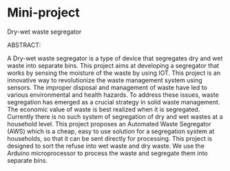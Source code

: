 # Mini-project
Dry-wet waste segregator

ABSTRACT:

A Dry-wet waste segregator is a type of device that segregates dry and wet waste into separate bins. This project aims at developing a segregator that works by sensing the moisture of the waste by using IOT.  This project is an innovative way to revolutionize the waste management system using sensors. The improper disposal and management of waste have led to various environmental and health hazards. To address these issues, waste segregation has emerged as a crucial strategy in solid waste management. The economic value of waste is best realized when it is segregated. Currently there is no such system of segregation of dry and wet wastes at a household level. This project proposes an Automated Waste Segregator (AWS) which is a cheap, easy to use solution for a segregation system at households, so that it can be sent directly for processing. This project is designed to sort the refuse into wet waste and dry waste. We use the Arduino microprocessor to process the waste and segregate them into separate bins.
